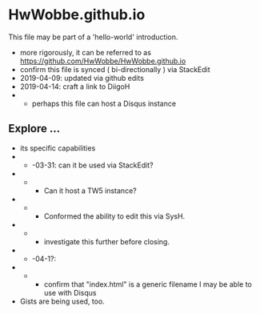 # HwWobbe.github.io
This file may be part of a 'hello-world' introduction.

* more rigorously, it can be referred to as https://github.com/HwWobbe/HwWobbe.github.io
* confirm this file is synced ( bi-directionally ) via StackEdit
* 2019-04-09: updated via github edits
* 2019-04-14: craft a link to DiigoH
* * perhaps this file can host a Disqus instance


## Explore ...

* its specific capabilities
* * -03-31: can it be used via StackEdit?
* * * Can it host a TW5 instance?
* * * Conformed the ability to edit this via SysH.
* * * investigate this further before closing.
* * -04-1?:
* * * confirm that "index.html" is a generic filename I may be able to use with Disqus
* Gists are being used, too.
